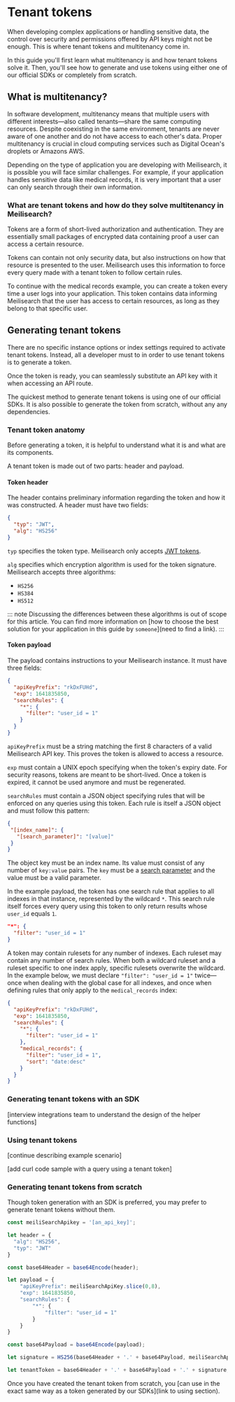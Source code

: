 # Tenant tokens

When developing complex applications or handling sensitive data, the control over security and permissions offered by API keys might not be enough. This is where tenant tokens and multitenancy come in.

In this guide you'll first learn what multitenancy is and how tenant tokens solve it. Then, you'll see how to generate and use tokens using either one of our official SDKs or completely from scratch.

## What is multitenancy?

In software development, multitenancy means that multiple users with different interests—also called tenants—share the same computing resources. Despite coexisting in the same environment, tenants are never aware of one another and do not have access to each other's data. Proper multitenancy is crucial in cloud computing services such as Digital Ocean's droplets or Amazons AWS.

Depending on the type of application you are developing with Meilisearch, it is possible you will face similar challenges. For example, if your application handles sensitive data like medical records, it is very important that a user can only search through their own information.

### What are tenant tokens and how do they solve multitenancy in Meilisearch?

Tokens are a form of short-lived authorization and authentication. They are essentially small packages of encrypted data containing proof a user can access a certain resource.

Tokens can contain not only security data, but also instructions on how that resource is presented to the user. Meilisearch uses this information to force every query made with a tenant token to follow certain rules.

To continue with the medical records example, you can create a token every time a user logs into your application. This token contains data informing Meilisearch that the user has access to certain resources, as long as they belong to that specific user.

## Generating tenant tokens

There are no specific instance options or index settings required to activate tenant tokens. Instead, all a developer must to in order to use tenant tokens is to generate a token.

Once the token is ready, you can seamlessly substitute an API key with it when accessing an API route.

The quickest method to generate tenant tokens is using one of our official SDKs.  It is also possible to generate the token from scratch, without any any dependencies.

### Tenant token anatomy

Before generating a token, it is helpful to understand what it is and what are its components.

A tenant token is made out of two parts: header and payload.

#### Token header

The header contains preliminary information regarding the token and how it was constructed. A header must have two fields:

```json
{
  "typ": "JWT",
  "alg": "HS256"
}
```

`typ` specifies the token type. Meilisearch only accepts [JWT tokens](https://jwt.io/).

`alg` specifies which encryption algorithm is used for the token signature. Meilisearch accepts three algorithms:

- `HS256`
- `HS384`
- `HS512`

::: note
Discussing the differences between these algorithms is out of scope for this article. You can find more information on [how to choose the best solution for your application in this guide by `someone`](need to find a link).
:::

#### Token payload

The payload contains instructions to your Meilisearch instance. It must have three fields:

```json
{
  "apiKeyPrefix": "rkDxFUHd",
  "exp": 1641835850,
  "searchRules": {
    "*": {
      "filter": "user_id = 1"
    }
  }
}
```

`apiKeyPrefix` must be a string matching the first 8 characters of a valid Meilisearch API key. This proves the token is allowed to access a resource.

`exp` must contain a UNIX epoch specifying when the token's expiry date. For security reasons, tokens are meant to be short-lived. Once a token is expired, it cannot be used anymore and must be regenerated.

`searchRules` must contain a JSON object specifying rules that will be enforced on any queries using this token. Each rule is itself a JSON object and must follow this pattern:

```json
{
 "[index_name]": {
   "[search_parameter]": "[value]"
 }
}
```

The object key must be an index name. Its value must consist of any number of `key:value` pairs. The `key` must be a [search parameter](/reference/api/search.md#search-parameters) and the value must be a valid parameter.

In the example payload, the token has one search rule that applies to all indexes in that instance, represented by the wildcard `*`. This search rule itself forces every query using this token to only return results whose `user_id` equals `1`.

```json
"*": {
  "filter": "user_id = 1"
}
```

A token may contain rulesets for any number of indexes. Each ruleset may contain any number of search rules. When both a wildcard ruleset and a ruleset specific to one index apply, specific rulesets overwrite the wildcard. In the example below, we must declare `"filter": "user_id = 1"` twice—once when dealing with the global case for all indexes, and once when defining rules that only apply to the `medical_records` index:

```json
{
  "apiKeyPrefix": "rkDxFUHd",
  "exp": 1641835850,
  "searchRules": {
    "*": {
      "filter": "user_id = 1"
    },
    "medical_records": {
      "filter": "user_id = 1",
      "sort": "date:desc"
    }
  }
}
```

### Generating tenant tokens with an SDK

[interview integrations team to understand the design of the helper functions]

### Using tenant tokens

[continue describing example scenario]

[add curl code sample with a query using a tenant token]


### Generating tenant tokens from scratch

Though token generation with an SDK is preferred, you may prefer to generate tenant tokens without them.

```javascript
const meiliSearchApikey = '[an_api_key]';

let header = {
  "alg": "HS256",
  "typ": "JWT"
}

const base64Header = base64Encode(header);

let payload = {
    "apiKeyPrefix": meiliSearchApiKey.slice(0,8),
    "exp": 1641835850,
    "searchRules": {
        "*": {
            "filter": "user_id = 1"
        }
    }
}

const base64Payload = base64Encode(payload);

let signature = HS256(base64Header + '.' + base64Payload, meiliSearchApiKey);

let tenantToken = base64Header + '.' + base64Payload + '.' + signature;
```

Once you have created the tenant token from scratch, you [can use in the exact same way as a token generated by our SDKs](link to using section).